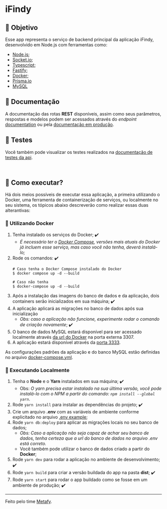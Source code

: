 # iFindy

## 🎯 Objetivo
Esse app representa o serviço de backend principal da aplicação iFindy, desenvolvido em Node.js com ferramentas como:
- [Node.js](https://nodejs.org/);
- [Socket.io](https://socket.io/);
- [Typescript](https://www.typescriptlang.org/);
- [Fastify](https://www.fastify.io/);
- [Docker](https://www.docker.com/);
- [Prisma.io](https://www.prisma.io/)
- [MySQL](https://www.mysql.com/)


## 📃 Documentação
A documentação das rotas **REST** disponíveis, assim como seus parâmetros, respostas e modelos podem ser acessados através do _endpoint_ [documentation](http://localhost:3000/documentation) ou pela [documentação em produção](https://eventos-v1-api.herokuapp.com/documentation).

## 🧪 Testes
Você também pode visualizar os testes realizados na [documentação de testes da api](./docs//api-tests.md).

<br />

## 🤔 Como executar?
Há dois meios possíveis de executar essa aplicação, a primeira utilizando o Docker, uma ferramenta de containerização de serviços, ou localmente no seu sistema, os tópicos abaixo descreverão como realizar essas duas alterantivas:

### 🐳 Utilizando Docker
1. Tenha instalado os serviços do Docker; ✔️
   - _É necessário ter o [Docker Compose](https://docs.docker.com/compose/), versões mais atuais do Docker já incluem esse serviço, mas caso você não tenha, deverá instalá-lo;_
2. Rode os comandos: ✔️
    ```
    # Caso tenha o Docker Compose instalado do Docker
    $ docker compose up -d --build

    # Caso não tenha
    $ docker-compose up -d --build
    ``` 
3. Após a instalação das imagens do banco de dados e da aplicação, dois containers serão inicializados em sua máquina; ✔️
4. A aplicação aplicará as migrações no banco de dados após sua inicialização
   - _Obs: caso a aplicação não funcione, experimente rodar o comando de criação novamente_; ✔️
5. O banco de dados MySQL estará disponível para ser acessado localmente através [da url do Docker](./.env.example) na porta externa 3307.
6. A aplicação estará disponível através da [porta 3333](http://localhost:3333).

As configurações padrões da aplicação e do banco MySQL estão definidas no arquivo [docker-compose.yml](./docker-compose.yml).

### 🤖 Executando Localmente
1. Tenha o **Node** e o **Yarn** instalados em sua máquina; ✔️
     - Obs: _O yarn precisa estar instalado na sua última versão, você pode instalá-lo com o NPM a partir do comando: `npm install --global yarn`_.
2. Rode `yarn install` para instalar as dependências do projeto; ✔️
3. Crie um arquivo **.env** com as variáveis de ambiente conforme explicitado no arquivo [.env example](.env.example);
4. Rode `yarn db:deploy` para aplicar as migrações locais no seu banco de dados;
   - _Obs: Caso a aplicação não seja capaz de achar seu banco de dados, tenha certeza que a url do banco de dados no arquivo .env está correto._
   - Você também pode utilizar o banco de dados criado a partir do **Docker**;
5. Rode `yarn dev` para rodar a aplicação no ambiente de desenvolvimento; ✔️
6. Rode `yarn build` para criar a versão buildada do app na pasta **dist**; ✔️
7. Rode `yarn start` para rodar o app buildado como se fosse em um ambiente de produção; ✔️

----

Feito pelo time [Metafy](https://github.com/Metafy-TDSO).

